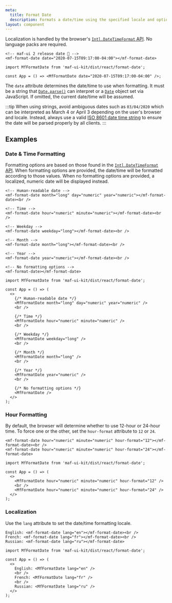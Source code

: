 ```yaml
---
meta:
  title: Format Date
  description: Formats a date/time using the specified locale and options.
layout: component
---
```


Localization is handled by the browser's [`Intl.DateTimeFormat` API](https://developer.mozilla.org/en-US/docs/Web/JavaScript/Reference/Global_Objects/Intl/DateTimeFormat). No language packs are required.

```html:preview
<!-- maf-ui 2 release date 🎉 -->
<mf-format-date date="2020-07-15T09:17:00-04:00"></mf-format-date>
```

```jsx:react
import MfFormatDate from 'maf-ui-kit/dist/react/format-date';

const App = () => <MfFormatDate date="2020-07-15T09:17:00-04:00" />;
```

The `date` attribute determines the date/time to use when formatting. It must be a string that [`Date.parse()`](https://developer.mozilla.org/en-US/docs/Web/JavaScript/Reference/Global_Objects/Date/parse) can interpret or a [`Date`](https://developer.mozilla.org/en-US/docs/Web/JavaScript/Reference/Global_Objects/Date) object set via JavaScript. If omitted, the current date/time will be assumed.

:::tip
When using strings, avoid ambiguous dates such as `03/04/2020` which can be interpreted as March 4 or April 3 depending on the user's browser and locale. Instead, always use a valid [ISO 8601 date time string](https://developer.mozilla.org/en-US/docs/Web/JavaScript/Reference/Global_Objects/Date/parse#Date_Time_String_Format) to ensure the date will be parsed properly by all clients.
:::

## Examples

### Date & Time Formatting

Formatting options are based on those found in the [`Intl.DateTimeFormat` API](https://developer.mozilla.org/en-US/docs/Web/JavaScript/Reference/Global_Objects/Intl/DateTimeFormat). When formatting options are provided, the date/time will be formatted according to those values. When no formatting options are provided, a localized, numeric date will be displayed instead.

```html:preview
<!-- Human-readable date -->
<mf-format-date month="long" day="numeric" year="numeric"></mf-format-date><br />

<!-- Time -->
<mf-format-date hour="numeric" minute="numeric"></mf-format-date><br />

<!-- Weekday -->
<mf-format-date weekday="long"></mf-format-date><br />

<!-- Month -->
<mf-format-date month="long"></mf-format-date><br />

<!-- Year -->
<mf-format-date year="numeric"></mf-format-date><br />

<!-- No formatting options -->
<mf-format-date></mf-format-date>
```

```jsx:react
import MfFormatDate from 'maf-ui-kit/dist/react/format-date';

const App = () => (
  <>
    {/* Human-readable date */}
    <MfFormatDate month="long" day="numeric" year="numeric" />
    <br />

    {/* Time */}
    <MfFormatDate hour="numeric" minute="numeric" />
    <br />

    {/* Weekday */}
    <MfFormatDate weekday="long" />
    <br />

    {/* Month */}
    <MfFormatDate month="long" />
    <br />

    {/* Year */}
    <MfFormatDate year="numeric" />
    <br />

    {/* No formatting options */}
    <MfFormatDate />
  </>
);
```

### Hour Formatting

By default, the browser will determine whether to use 12-hour or 24-hour time. To force one or the other, set the `hour-format` attribute to `12` or `24`.

```html:preview
<mf-format-date hour="numeric" minute="numeric" hour-format="12"></mf-format-date><br />
<mf-format-date hour="numeric" minute="numeric" hour-format="24"></mf-format-date>
```

```jsx:react
import MfFormatDate from 'maf-ui-kit/dist/react/format-date';

const App = () => (
  <>
    <MfFormatDate hour="numeric" minute="numeric" hour-format="12" />
    <br />
    <MfFormatDate hour="numeric" minute="numeric" hour-format="24" />
  </>
);
```

### Localization

Use the `lang` attribute to set the date/time formatting locale.

```html:preview
English: <mf-format-date lang="en"></mf-format-date><br />
French: <mf-format-date lang="fr"></mf-format-date><br />
Russian: <mf-format-date lang="ru"></mf-format-date>
```

```jsx:react
import MfFormatDate from 'maf-ui-kit/dist/react/format-date';

const App = () => (
  <>
    English: <MfFormatDate lang="en" />
    <br />
    French: <MfFormatDate lang="fr" />
    <br />
    Russian: <MfFormatDate lang="ru" />
  </>
);
```
